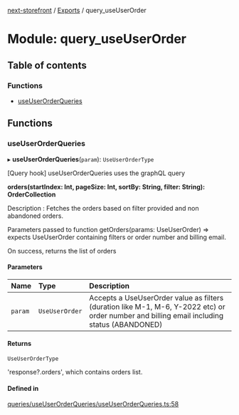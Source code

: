 [next-storefront](../README.md) / [Exports](../modules.md) / query_useUserOrder

# Module: query_useUserOrder

## Table of contents

### Functions

- [useUserOrderQueries](query_useUserOrder.md#useuserorderqueries)

## Functions

### useUserOrderQueries

▸ **useUserOrderQueries**(`param`): `UseUserOrderType`

[Query hook] useUserOrderQueries uses the graphQL query

<b>orders(startIndex: Int, pageSize: Int, sortBy: String, filter: String): OrderCollection</b>

Description : Fetches the orders based on filter provided and non abandoned orders.

Parameters passed to function getOrders(params: UseUserOrder) => expects UseUserOrder containing filters or order number and billing email.

On success, returns the list of orders

#### Parameters

| Name    | Type           | Description                                                                                                                                 |
| :------ | :------------- | :------------------------------------------------------------------------------------------------------------------------------------------ |
| `param` | `UseUserOrder` | Accepts a UseUserOrder value as filters (duration like M-1, M-6, Y-2022 etc) or order number and billing email including status (ABANDONED) |

#### Returns

`UseUserOrderType`

'response?.orders', which contains orders list.

#### Defined in

[queries/useUserOrderQueries/useUserOrderQueries.ts:58](https://github.com/KiboSoftware/nextjs-storefront/blob/98414f4/hooks/queries/useUserOrderQueries/useUserOrderQueries.ts#L58)
